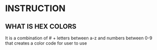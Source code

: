 # INSTRUCTION 

## WHAT IS HEX COLORS
It is a combination of # + letters between a-z and numbers between 0-9 that creates a color code for user to use

